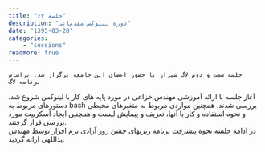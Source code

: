 ```yaml
---
title: "جلسه ۶۲"
description: "دوره لینوکس مقدماتی"
date: "1395-03-28"
categories:
    - "sessions"
readmore: true
---
```

    جلسه شصت و دوم لاگ شیراز با حضور اعضای این جامعه برگزار شد. براساس برنامه لاگ
آغاز جلسه با ارائه آموزشی مهندس خزاعی در مورد پایه های کار با لینوکس شروع شد.
دستورهای مربوط به bash بررسی شدند. همچنین مواردی مربوط به متغیرهای محیطی و نحوه
استفاده و کار با آنها، تعریف و پیمایش لیست و همچنین ایجاد اسکریپت مورد بررسی
قرار گرفتند.  
در ادامه جلسه نحوه پیشرفت برنامه ریزیهای جشن روز آزادی نرم افزار توسط مهندس
یداللهی ارائه گردید.

